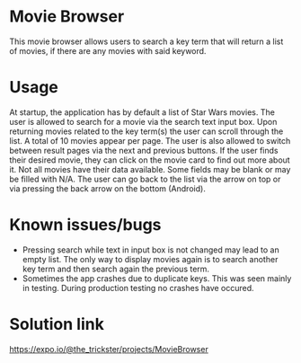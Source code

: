 # Movie Browser

This movie browser allows users to search a key term that will return a list of movies, if there are any movies with said keyword.

# Usage

At startup, the application has by default a list of Star Wars movies. The user is allowed to search for a movie via the search text input box. Upon returning movies related to the key term(s) the user can scroll through the list. A total of 10 movies appear per page. The user is also allowed to switch between result pages via the next and previous buttons. If the user finds their desired movie, they can click on the movie card to find out more about it. Not all movies have their data available. Some fields may be blank or may be filled with N/A. The user can go back to the list via the arrow on top or via pressing the back arrow on the bottom (Android).

# Known issues/bugs

-   Pressing search while text in input box is not changed may lead to an empty list. The only way to display movies again is to search another key term and then search again the previous term.
-   Sometimes the app crashes due to duplicate keys. This was seen mainly in testing. During production testing no crashes have occured.

# Solution link

https://expo.io/@the_trickster/projects/MovieBrowser
